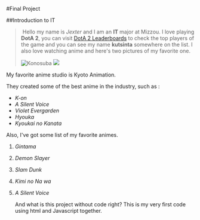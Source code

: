  #Final Project  

##Introduction to IT

> ​			Hello my name is *Jexter* and I am an **IT** major at Mizzou. I love playing **DotA 2**, you can visit [DotA 2 Leaderboards](http://www.dota2.com/leaderboards#americas-0) to check the top players of the game and you can see my name **kutsinta** somewhere on the list. I also love watching anime and here's two pictures of my favorite one.
>
>  ![Konosuba](https://usercontent1.hubstatic.com/14109072_f520.jpg)  ![](https://pm1.narvii.com/6538/13796a701db117b9052383ba98a26e3ede821742_hq.jpg)

My favorite anime studio is Kyoto Animation.  

They created some of the best anime in the industry, such as :  

*  _K-on_
* _A Silent Voice_
* _Violet Evergarden_
* _Hyouka_
* _Kyoukai no Kanata_

Also, I've got some list of my favorite animes.

1. _Gintama_

2. _Demon Slayer_ 

3. _Slam Dunk_ 

4. _Kimi no Na wa_

5. _A Silent Voice_   

   

   And what is this project without code right? This is my very first code using html and Javascript together.

   <!DOCTYPE html>
   <html>
   <head>
   <meta charset="UTF-8">
   <title>Fizz Buzz</title>
   <script>
   `function fizzbuzz() {`
   	`for(var i = 1; i <=100; ++i){`

   ` if(i % 15 === 0){`

   ```javascript
         //print similar to console.log
       document.write('Fizz Buzz' + '<br/>');
   
   }else if(i % 3 === 0){
   
         //print similar to console.log
       document.write('Fizz' + '<br/>');
   ```


   ```
   }else if(i % 5 === 0){
   
        //print similar to console.log
       document.write('Buzz' + '<br/>');
   ```


   ```
   }else{
   
      //print similar to console.log
       document.write(i + '<br/>');
   
   }
   ```
   `}`
   `}`

   `</script>`

   `</head>`

   `<body onload="fizzbuzz()">`

   <div id="display">
   `</div>`
   `</body>`

   `</html>`










